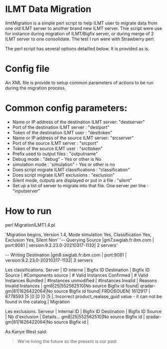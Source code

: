# ILMT Data Migration
ilmtMigration  is a simple perl script to help ILMT user to migrate data from one old ILMT server to another brand new ILMT server. Thie script were use for instance during migration of ILMT/Bigfix server, or during merge of 2 ILMT server to one consolidate. The test I run were with Strawberry perl.

The perl script has several options detailled below.
It is provided as is.
# Config file
An XML file is provide to setup common parameters of actions to be run during the migration process.
# Common config parameters:
 - Name or IP address of the destination ILMT server: "destserver"
 - Port of the destination ILMT server : "destport"
 - Token of the destination ILMT user : "desttoken"
 - Name or IP address of the source ILMT server: "srcserver"
 - Port of the source ILMT server : "srcport"
 - Token of the source ILMT user : "srcttoken"
 - Prefix used to output files : "outputname"
 - Debug mode : "debug" - Yes or other is No
 - simulation mode : 'simulation" - Yes or other is no
 - Does script migrate ILMT classifications : "classification"
 - Does script migrate ILMT exclusions : "exclusion"
 - Silent mode, outputs are displayed or put in a file : "silent"
 - Set up a list of server to migrate into that file. One server per line : "inputserver"

# How to run
perl MigrationILMT1.4.pl


'Migration begins, Version 1.4, Mode simulation Yes, Classification Yes, Exclusion Yes, Silent Non'
'-- Querying Source     |gm7.swglab.fr.ibm.com | port:9081 | version:9.2.23.0-20210317-1132| 2 servers'
 
 -- Writing Destination |gm8.swglab.fr.ibm.com | port:9081 | version:9.2.23.0-20210317-1132| 3 servers

 Les classifications.
 Server | ID interne | Bigfix ID Destination | Bigfix ID Source | #Components source | # Valid Instances Confirmed | # Valid Instances Bundled | #Instances unmodified | #Instances Invalid | Reasons Invalid Instances |
gm8|25|552562510|No source Bigfix id found|
qradar-gm|81|1626422064|No source Bigfix id found|
FRDOSOUEN|	1612917	| 6778593	|5	|0	|0	|0	|5	|.:Incorrect product_realase_guid value - it can not be found in the catalog.|	Migration


 Les exclusions.
 Serveur | Internal ID | Bigfix ID Destination | Bigfix ID Source | Nb d'exclusion | Details...
gm8|25|552562510|No source Bigfix id |
qradar-gm|81|1626422064|No source Bigfix id |


As Kanye West said:

> We're living the future so
> the present is our past
